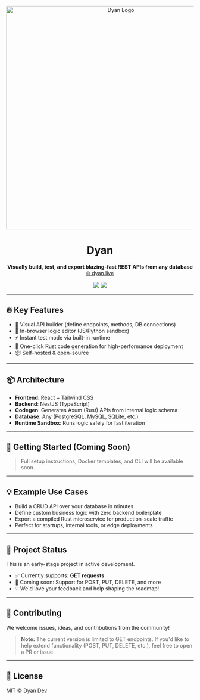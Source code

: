<p align="center">
  <img src="https://dyan.live/banner.png" alt="Dyan Logo" width="600"/>
</p>

<h1 align="center">Dyan</h1>

<p align="center">
  <b>Visually build, test, and export blazing-fast REST APIs from any database</b><br />
  <a href="https://dyan.live">🌐 dyan.live</a>
</p>

<p align="center">
  <a href="https://github.com/dyan-dev/dyan/blob/main/LICENSE"><img src="https://img.shields.io/badge/license-MIT-blue.svg" /></a>
  <img src="https://img.shields.io/badge/version-0.1.0-yellow.svg" />
</p>

---

## 🔥 Key Features

- 🧱 Visual API builder (define endpoints, methods, DB connections)
- 🧪 In-browser logic editor (JS/Python sandbox)
- ⚡ Instant test mode via built-in runtime
- 🦀 One-click Rust code generation for high-performance deployment
- 📦 Self-hosted & open-source

---

## 📦 Architecture

- **Frontend**: React + Tailwind CSS
- **Backend**: NestJS (TypeScript)
- **Codegen**: Generates Axum (Rust) APIs from internal logic schema
- **Database**: Any (PostgreSQL, MySQL, SQLite, etc.)
- **Runtime Sandbox**: Runs logic safely for fast iteration

---

## 🚀 Getting Started (Coming Soon)

> Full setup instructions, Docker templates, and CLI will be available soon.

---

## 💡 Example Use Cases

- Build a CRUD API over your database in minutes
- Define custom business logic with zero backend boilerplate
- Export a compiled Rust microservice for production-scale traffic
- Perfect for startups, internal tools, or edge deployments

---

## 🧪 Project Status

This is an early-stage project in active development.

- ✅ Currently supports: **GET requests**
- 🚧 Coming soon: Support for POST, PUT, DELETE, and more
- 💡 We'd love your feedback and help shaping the roadmap!

---

## 🤝 Contributing

We welcome issues, ideas, and contributions from the community!

> **Note:** The current version is limited to GET endpoints. If you'd like to help extend functionality (POST, PUT, DELETE, etc.), feel free to open a PR or issue.

---

## 📄 License

MIT © [Dyan Dev](https://github.com/dyan-dev)

